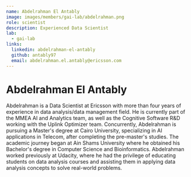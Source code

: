 ```yaml
---
name: Abdelrahman El Antably
image: images/members/gai-lab/abdelrahman.png
role: scientist
description: Experienced Data Scientist
lab: 
  - gai-lab
links:
  linkedin: abdelrahman-el-antably
  github: antably97
  email: abdelrahman.el.antably@ericsson.com
---
```


# Abdelrahman El Antably

Abdelrahman is a Data Scientist at Ericsson with more than four years of experience in data analysis/data management field. He is currently part of the MMEA AI and Analytics team, as well as the Cognitive Software R&D working with the Uplink Optimizer team. Concurrently, Abdelrahman is pursuing a Master's degree at Cairo University, specializing in AI applications in Telecom, after completing the pre-master's studies. The academic journey began at Ain Shams University where he obtained his Bachelor's degree in Computer Science and Bioinformatics. Abdelrahman worked previously at Udacity, where he had the privilege of educating students on data analysis courses and assisting them in applying data analysis concepts to solve real-world problems.

